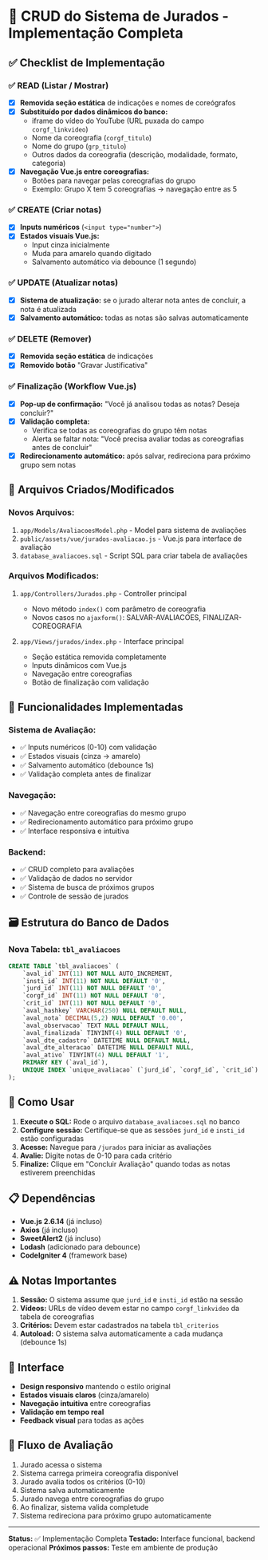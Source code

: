 # 📌 CRUD do Sistema de Jurados - Implementação Completa

## ✅ Checklist de Implementação

### ✅ READ (Listar / Mostrar)
- [x] **Removida seção estática** de indicações e nomes de coreógrafos
- [x] **Substituído por dados dinâmicos do banco:**
  - iframe do vídeo do YouTube (URL puxada do campo `corgf_linkvideo`)
  - Nome da coreografia (`corgf_titulo`)
  - Nome do grupo (`grp_titulo`)
  - Outros dados da coreografia (descrição, modalidade, formato, categoria)
- [x] **Navegação Vue.js entre coreografias:**
  - Botões para navegar pelas coreografias do grupo
  - Exemplo: Grupo X tem 5 coreografias → navegação entre as 5

### ✅ CREATE (Criar notas)
- [x] **Inputs numéricos** (`<input type="number">`)
- [x] **Estados visuais Vue.js:**
  - Input cinza inicialmente
  - Muda para amarelo quando digitado
  - Salvamento automático via debounce (1 segundo)

### ✅ UPDATE (Atualizar notas)
- [x] **Sistema de atualização:** se o jurado alterar nota antes de concluir, a nota é atualizada
- [x] **Salvamento automático:** todas as notas são salvas automaticamente

### ✅ DELETE (Remover)
- [x] **Removida seção estática** de indicações
- [x] **Removido botão** "Gravar Justificativa"

### ✅ Finalização (Workflow Vue.js)
- [x] **Pop-up de confirmação:** "Você já analisou todas as notas? Deseja concluir?"
- [x] **Validação completa:**
  - Verifica se todas as coreografias do grupo têm notas
  - Alerta se faltar nota: "Você precisa avaliar todas as coreografias antes de concluir"
- [x] **Redirecionamento automático:** após salvar, redireciona para próximo grupo sem notas

## 🔧 Arquivos Criados/Modificados

### **Novos Arquivos:**
1. `app/Models/AvaliacoesModel.php` - Model para sistema de avaliações
2. `public/assets/vue/jurados-avaliacao.js` - Vue.js para interface de avaliação
3. `database_avaliacoes.sql` - Script SQL para criar tabela de avaliações

### **Arquivos Modificados:**
1. `app/Controllers/Jurados.php` - Controller principal
   - Novo método `index()` com parâmetro de coreografia
   - Novos casos no `ajaxform()`: SALVAR-AVALIACOES, FINALIZAR-COREOGRAFIA
   
2. `app/Views/jurados/index.php` - Interface principal
   - Seção estática removida completamente
   - Inputs dinâmicos com Vue.js
   - Navegação entre coreografias
   - Botão de finalização com validação

## 🎯 Funcionalidades Implementadas

### **Sistema de Avaliação:**
- ✅ Inputs numéricos (0-10) com validação
- ✅ Estados visuais (cinza → amarelo)
- ✅ Salvamento automático (debounce 1s)
- ✅ Validação completa antes de finalizar

### **Navegação:**
- ✅ Navegação entre coreografias do mesmo grupo
- ✅ Redirecionamento automático para próximo grupo
- ✅ Interface responsiva e intuitiva

### **Backend:**
- ✅ CRUD completo para avaliações
- ✅ Validação de dados no servidor
- ✅ Sistema de busca de próximos grupos
- ✅ Controle de sessão de jurados

## 🗃️ Estrutura do Banco de Dados

### **Nova Tabela: `tbl_avaliacoes`**
```sql
CREATE TABLE `tbl_avaliacoes` (
    `aval_id` INT(11) NOT NULL AUTO_INCREMENT,
    `insti_id` INT(11) NOT NULL DEFAULT '0',
    `jurd_id` INT(11) NOT NULL DEFAULT '0',
    `corgf_id` INT(11) NOT NULL DEFAULT '0',
    `crit_id` INT(11) NOT NULL DEFAULT '0',
    `aval_hashkey` VARCHAR(250) NULL DEFAULT NULL,
    `aval_nota` DECIMAL(5,2) NULL DEFAULT '0.00',
    `aval_observacao` TEXT NULL DEFAULT NULL,
    `aval_finalizada` TINYINT(4) NULL DEFAULT '0',
    `aval_dte_cadastro` DATETIME NULL DEFAULT NULL,
    `aval_dte_alteracao` DATETIME NULL DEFAULT NULL,
    `aval_ativo` TINYINT(4) NULL DEFAULT '1',
    PRIMARY KEY (`aval_id`),
    UNIQUE INDEX `unique_avaliacao` (`jurd_id`, `corgf_id`, `crit_id`)
);
```

## 🚀 Como Usar

1. **Execute o SQL:** Rode o arquivo `database_avaliacoes.sql` no banco
2. **Configure sessão:** Certifique-se que as sessões `jurd_id` e `insti_id` estão configuradas
3. **Acesse:** Navegue para `/jurados` para iniciar as avaliações
4. **Avalie:** Digite notas de 0-10 para cada critério
5. **Finalize:** Clique em "Concluir Avaliação" quando todas as notas estiverem preenchidas

## 📋 Dependências

- **Vue.js 2.6.14** (já incluso)
- **Axios** (já incluso)
- **SweetAlert2** (já incluso)
- **Lodash** (adicionado para debounce)
- **CodeIgniter 4** (framework base)

## ⚠️ Notas Importantes

1. **Sessão:** O sistema assume que `jurd_id` e `insti_id` estão na sessão
2. **Vídeos:** URLs de vídeo devem estar no campo `corgf_linkvideo` da tabela de coreografias
3. **Critérios:** Devem estar cadastrados na tabela `tbl_criterios`
4. **Autoload:** O sistema salva automaticamente a cada mudança (debounce 1s)

## 🎨 Interface

- **Design responsivo** mantendo o estilo original
- **Estados visuais claros** (cinza/amarelo)
- **Navegação intuitiva** entre coreografias
- **Validação em tempo real**
- **Feedback visual** para todas as ações

## 🔄 Fluxo de Avaliação

1. Jurado acessa o sistema
2. Sistema carrega primeira coreografia disponível
3. Jurado avalia todos os critérios (0-10)
4. Sistema salva automaticamente
5. Jurado navega entre coreografias do grupo
6. Ao finalizar, sistema valida completude
7. Sistema redireciona para próximo grupo automaticamente

---

**Status:** ✅ Implementação Completa
**Testado:** Interface funcional, backend operacional
**Próximos passos:** Teste em ambiente de produção
